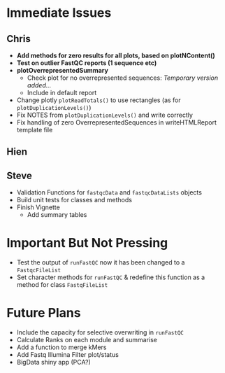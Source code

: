 # Immediate Issues

## Chris
- **Add methods for zero results for all plots, based on plotNContent()**
- **Test on outlier FastQC reports (1 sequence etc)**
- **plotOverrepresentedSummary**
    - Check plot for no overrepresented sequences: *Temporary version added...*    
    - Include in default report
 - Change plotly `plotReadTotals()` to use rectangles (as for `plotDuplicationLevels()`)
 - Fix NOTES from `plotDuplicationLevels()` and write correctly
 - Fix handling of zero OverrepresentedSequences in writeHTMLReport template file
## Hien


## Steve


- Validation Functions for `fastqcData` and `fastqcDataLists` objects
- Build unit tests for classes and methods
- Finish Vignette
    - Add summary tables



# Important But Not Pressing

- Test the output of `runFastQC` now it has been changed to a `FastqcFileList`
- Set character methods for `runFastQC` & redefine this function as a method for class `FastqFileList`

# Future Plans

- Include the capacity for selective overwriting in `runFastQC`
- Calculate Ranks on each module and summarise
- Add a function to merge kMers
- Add Fastq Illumina Filter plot/status
- BigData shiny app (PCA?)

